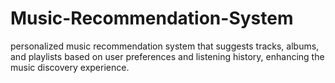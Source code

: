 # Music-Recommendation-System
personalized music recommendation system that suggests tracks, albums, and playlists based on user preferences and listening history, enhancing the music discovery experience.
